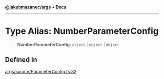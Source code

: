 [**@jakubmazanec/args**](../README.md) • **Docs**

---

# Type Alias: NumberParameterConfig

> **NumberParameterConfig**: `object` \| `object` \| `object`

## Defined in

[args/source/ParameterConfig.ts:32](https://github.com/jakubmazanec/tools/blob/28bd44b020b25cf8f9b96b5a385bb7c918cf32ab/packages/args/source/ParameterConfig.ts#L32)
